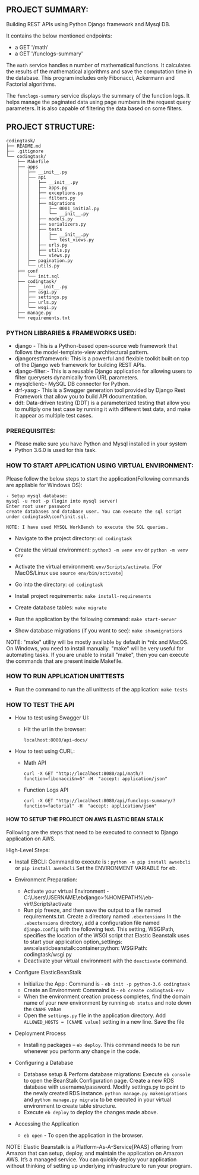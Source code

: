 ## PROJECT SUMMARY:
Building REST APIs using Python Django framework and Mysql DB.

It contains the below mentioned endpoints:
- a GET '/math'
- a GET '/funclogs-summary'

The `math` service handles n number of mathematical functions. It calculates the results of the mathematical algorithms and save the computation time in the database. This program includes only Fibonacci, Ackermann and Factorial algorithms. 

The `funclogs-summary` service displays the summary of the function logs. It helps manage the paginated data using page numbers in the request query parameters. It is also capable of filtering the data based on some filters.

## PROJECT STRUCTURE:
```
codingtask/
├── README.md
├── .gitignore
└── codingtask/
    ├── Makefile
    ├── apps
    │   ├── __init__.py
    │   ├── api
    │   │   ├── __init__.py
    │   │   ├── apps.py
    │   │   ├── exceptions.py
    │   │   ├── filters.py
    │   │   ├── migrations
    │   │   │   ├── 0001_initial.py
    │   │   │   └── __init__.py
    │   │   ├── models.py
    │   │   ├── serializers.py
    │   │   ├── tests
    │   │   │   ├── __init__.py
    │   │   │   └── test_views.py
    │   │   ├── urls.py
    │   │   ├── utils.py
    │   │   └── views.py
    │   ├── pagination.py
    │   └── utils.py
    ├── conf
    │   └── init.sql
    ├── codingtask/
    │   ├── __init__.py
    │   ├── asgi.py
    │   ├── settings.py
    │   ├── urls.py
    │   └── wsgi.py
    ├── manage.py
    └── requirements.txt
```

### PYTHON LIBRARIES & FRAMEWORKS USED:
- django - This is a Python-based open-source web framework that follows the model-template-view
architectural pattern.
- djangorestframework: This is a powerful and flexible toolkit built on top of the Django web framework
for building REST APIs.
- django-filter:- This is a reusable Django application for allowing users to filter querysets
dynamically from URL parameters.
- mysqlclient:- MySQL DB connector for Python.
- drf-yasg:- This is a Swagger generation tool provided by Django Rest Framework that allow you
to build API documentation.
- ddt: Data-driven testing (DDT) is a parameterized testing that allow you to multiply one test case
by running it with different test data, and make it appear as multiple test cases.

### PREREQUISITES:
- Please make sure you have Python and Mysql installed in your system
- Python 3.6.0 is used for this task.

### HOW TO START APPLICATION USING VIRTUAL ENVIRONMENT:
Please follow the below steps to start the application(Following commands are appliable for Windows OS):

```
- Setup mysql database:
mysql -u root -p (login into mysql server)
Enter root user password
create databases and database user. You can execute the sql script under codingtask\conf\init.sql.

NOTE: I have used MYSQL WorkBench to execute the SQL queries.

```
- Navigate to the project directory: ```cd codingtask```
- Create the virtual environment: ```python3 -m venv env```  or ```python -m venv env```
- Activate the virtual environment: ```env/Scripts/activate```. [For MacOS/Linux use ```source env/bin/activate```]

- Go into the directory:  ```cd codingtask```
- Install project requirements:  ```make install-requirements```
- Create database tables:  ```make migrate```
- Run the application by the following command:  ```make start-server```
- Show database migrations (if you want to see):  ```make showmigrations```

NOTE: "make" utility will be mostly available by default in *nix and MacOS. On Windows, you need to install manually.
"make" will be very useful for automating tasks.
If you are unable to install "make", then you can execute the commands that are present inside Makefile.

### HOW TO RUN APPLICATION UNITTESTS
- Run the command to run the all unittests of the application: ```make tests```
  
### HOW TO TEST THE API
- How to test using Swagger UI:
    - Hit the url in the browser:
        ```
        localhost:8080/api-docs/
        ```

- How to test using CURL:
    - Math API
        ```
        curl -X GET "http://localhost:8080/api/math/?function=fibonacci&n=5" -H  "accept: application/json"
        ```
    - Function Logs API
        ```
        curl -X GET "http://localhost:8080/api/funclogs-summary/?function=factorial" -H  "accept: application/json"
        ```

#### HOW TO SETUP THE PROJECT ON AWS ELASTIC BEAN STALK
Following are the steps that need to be executed to connect to Django application on AWS.

High-Level Steps:
- Install EBCLI:
    Command to execute is : ```python -m pip install awsebcli``` or ```pip install awsebcli```
    Set the ENVIRONMENT VARIABLE for eb.
- Environment Preparation:
   - Activate your virtual Environment - C:\Users\USERNAME\ebdjango>%HOMEPATH%\eb-virt\Scripts\activate
   - Run pip freeze, and then save the output to a file named requirements.txt.
       Create a directory named ```.ebextensions```
       In the ```.ebextensions``` directory, add a configuration file named ```django.config``` with the following text. This setting, WSGIPath, specifies the location of the WSGI script that Elastic Beanstalk uses to start your application
                option_settings:
            aws:elasticbeanstalk:container:python:
                WSGIPath: codingtask/wsgi.py
   - Deactivate your virtual environment with the ```deactivate``` command.

- Configure ElasticBeanStalk
    - Initialize the App : Command is - ```eb init -p python-3.6 codingtask```
    - Create an Environment: Commaind is - ```eb create codingtask-env```
    - When the environment creation process completes, find the domain name of your new environment by running ```eb status``` and note down the ```CNAME``` value
    - Open the ```settings.py``` file in the application directory. Add ```ALLOWED_HOSTS = [CNAME value]``` setting in a new line. Save the file

- Deployment Process
    - Installing packages – ```eb deploy```. This command needs to be run whenever you perform any change in the code.
    
- Configuring a Database
    - Database setup & Perform database migrations:
        Execute ```eb console``` to open the BeanStalk Configuration page. Create a new RDS database with username/password.
        Modify settings.py to point to the newly created RDS instance.
        ```python manage.py makemigrations``` and ```python manage.py migrate``` to be  executed in your virtual environment to create table structure.
    - Execute ```eb deploy``` to deploy the changes made above.

- Accessing the Application
  - ```eb open``` - To open the application in the browser.

NOTE: Elastic Beanstalk is a Platform-As-A-Service[PAAS] offering from Amazon that can setup, deploy, and maintain the application on Amazon AWS. It’s a managed service. You can quickly deploy your application without thinking of setting up underlying infrastructure to run your program.

